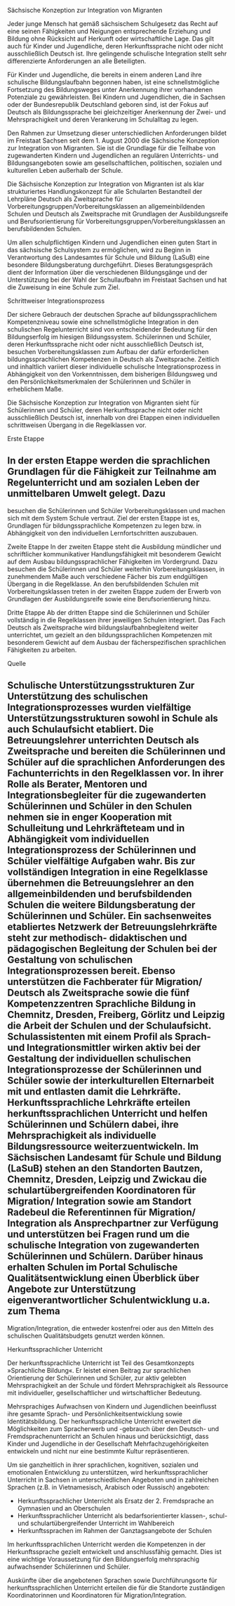 Sächsische Konzeption zur Integration von Migranten

Jeder junge Mensch hat gemäß sächsischem Schulgesetz das Recht auf eine seinen Fähigkeiten und Neigungen entsprechende Erziehung und Bildung ohne Rücksicht auf Herkunft oder wirtschaftliche Lage. Das gilt auch für Kinder und Jugendliche, deren Herkunftssprache nicht oder nicht ausschließlich Deutsch ist. Ihre gelingende schulische Integration stellt sehr differenzierte Anforderungen an alle Beteiligten.

Für Kinder und Jugendliche, die bereits in einem anderen Land ihre schulische Bildungslaufbahn begonnen haben, ist eine schnellstmögliche Fortsetzung des Bildungsweges unter Anerkennung ihrer vorhandenen Potenziale zu gewährleisten. Bei Kindern und Jugendlichen, die in Sachsen oder der Bundesrepublik Deutschland geboren sind, ist der Fokus auf Deutsch als Bildungssprache bei gleichzeitiger Anerkennung der Zwei- und Mehrsprachigkeit und deren Verankerung im Schulalltag zu legen.

Den Rahmen zur Umsetzung dieser unterschiedlichen Anforderungen bildet im Freistaat Sachsen seit dem 1. August 2000 die Sächsische Konzeption zur Integration von Migranten. Sie ist die Grundlage für die Teilhabe von zugewanderten Kindern und Jugendlichen an regulären Unterrichts- und Bildungsangeboten sowie am gesellschaftlichen, politischen, sozialen und kulturellen Leben außerhalb der Schule.

Die Sächsische Konzeption zur Integration von Migranten ist als klar strukturiertes Handlungskonzept für alle Schularten Bestandteil der Lehrpläne Deutsch als Zweitsprache für Vorbereitungsgruppen/Vorbereitungsklassen an allgemeinbildenden Schulen und Deutsch als Zweitsprache mit Grundlagen der Ausbildungsreife und Berufsorientierung für Vorbereitungsgruppen/Vorbereitungsklassen an berufsbildenden Schulen.

Um allen schulpflichtigen Kindern und Jugendlichen einen guten Start in das sächsische Schulsystem zu ermöglichen, wird zu Beginn in Verantwortung des Landesamtes für Schule und Bildung (LaSuB) eine besondere Bildungsberatung durchgeführt. Dieses Beratungsgespräch dient der Information über die verschiedenen Bildungsgänge und der Unterstützung bei der Wahl der Schullaufbahn im Freistaat Sachsen und hat die Zuweisung in eine Schule zum Ziel.

Schrittweiser Integrationsprozess

Der sichere Gebrauch der deutschen Sprache auf bildungssprachlichem Kompetenzniveau sowie eine schnellstmögliche Integration in den schulischen Regelunterricht sind von entscheidender Bedeutung für den Bildungserfolg im hiesigen Bildungssystem. Schülerinnen und Schüler, deren Herkunftssprache nicht oder nicht ausschließlich Deutsch ist, besuchen Vorbereitungsklassen zum Aufbau der dafür erforderlichen bildungssprachlichen Kompetenzen in Deutsch als Zweitsprache. Zeitlich und inhaltlich variiert dieser individuelle schulische Integrationsprozess in Abhängigkeit von den Vorkenntnissen, dem bisherigen Bildungsweg und den Persönlichkeitsmerkmalen der Schülerinnen und Schüler in erheblichem Maße.

Die Sächsische Konzeption zur Integration von Migranten sieht für Schülerinnen und Schüler, deren Herkunftssprache nicht oder nicht ausschließlich Deutsch ist, innerhalb von drei Etappen einen individuellen schrittweisen Übergang in die Regelklassen vor.

Erste Etappe

In der ersten Etappe werden die sprachlichen Grundlagen für die Fähigkeit zur Teilnahme am Regelunterricht und am sozialen Leben der unmittelbaren Umwelt gelegt. Dazu
---
besuchen die Schülerinnen und Schüler Vorbereitungsklassen und machen sich mit dem System Schule vertraut. Ziel der ersten Etappe ist es, Grundlagen für bildungssprachliche Kompetenzen zu legen bzw. in Abhängigkeit von den individuellen Lernfortschritten auszubauen.

Zweite Etappe In der zweiten Etappe steht die Ausbildung mündlicher und schriftlicher kommunikativer Handlungsfähigkeit mit besonderem Gewicht auf dem Ausbau bildungssprachlicher Fähigkeiten im Vordergrund. Dazu besuchen die Schülerinnen und Schüler weiterhin Vorbereitungsklassen, in zunehmendem Maße auch verschiedene Fächer bis zum endgültigen Übergang in die Regelklasse. An den berufsbildenden Schulen mit Vorbereitungsklassen treten in der zweiten Etappe zudem der Erwerb von Grundlagen der Ausbildungsreife sowie eine Berufsorientierung hinzu.

Dritte Etappe Ab der dritten Etappe sind die Schülerinnen und Schüler vollständig in die Regelklassen ihrer jeweiligen Schulen integriert. Das Fach Deutsch als Zweitsprache wird bildungslaufbahnbegleitend weiter unterrichtet, um gezielt an den bildungssprachlichen Kompetenzen mit besonderem Gewicht auf dem Ausbau der fächerspezifischen sprachlichen Fähigkeiten zu arbeiten.

Quelle

Schulische Unterstützungsstrukturen Zur Unterstützung des schulischen Integrationsprozesses wurden vielfältige Unterstützungsstrukturen sowohl in Schule als auch Schulaufsicht etabliert. Die Betreuungslehrer unterrichten Deutsch als Zweitsprache und bereiten die Schülerinnen und Schüler auf die sprachlichen Anforderungen des Fachunterrichts in den Regelklassen vor. In ihrer Rolle als Berater, Mentoren und Integrationsbegleiter für die zugewanderten Schülerinnen und Schüler in den Schulen nehmen sie in enger Kooperation mit Schulleitung und Lehrkräfteteam und in Abhängigkeit vom individuellen Integrationsprozess der Schülerinnen und Schüler vielfältige Aufgaben wahr. Bis zur vollständigen Integration in eine Regelklasse übernehmen die Betreuungslehrer an den allgemeinbildenden und berufsbildenden Schulen die weitere Bildungsberatung der Schülerinnen und Schüler. Ein sachsenweites etabliertes Netzwerk der Betreuungslehrkräfte steht zur methodisch- didaktischen und pädagogischen Begleitung der Schulen bei der Gestaltung von schulischen Integrationsprozessen bereit. Ebenso unterstützen die Fachberater für Migration/ Deutsch als Zweitsprache sowie die fünf Kompetenzzentren Sprachliche Bildung in Chemnitz, Dresden, Freiberg, Görlitz und Leipzig die Arbeit der Schulen und der Schulaufsicht. Schulassistenten mit einem Profil als Sprach- und Integrationsmittler wirken aktiv bei der Gestaltung der individuellen schulischen Integrationsprozesse der Schülerinnen und Schüler sowie der interkulturellen Elternarbeit mit und entlasten damit die Lehrkräfte. Herkunftssprachliche Lehrkräfte erteilen herkunftssprachlichen Unterricht und helfen Schülerinnen und Schülern dabei, ihre Mehrsprachigkeit als individuelle Bildungsressource weiterzuentwickeln. Im Sächsischen Landesamt für Schule und Bildung (LaSuB) stehen an den Standorten Bautzen, Chemnitz, Dresden, Leipzig und Zwickau die schulartübergreifenden Koordinatoren für Migration/ Integration sowie am Standort Radebeul die Referentinnen für Migration/ Integration als Ansprechpartner zur Verfügung und unterstützen bei Fragen rund um die schulische Integration von zugewanderten Schülerinnen und Schülern. Darüber hinaus erhalten Schulen im Portal Schulische Qualitätsentwicklung einen Überblick über Angebote zur Unterstützung eigenverantwortlicher Schulentwicklung u.a. zum Thema
---
Migration/Integration, die entweder kostenfrei oder aus den Mitteln des schulischen Qualitätsbudgets genutzt werden können.

Herkunftssprachlicher Unterricht

Der herkunftssprachliche Unterricht ist Teil des Gesamtkonzepts »Sprachliche Bildung«. Er leistet einen Beitrag zur sprachlichen Orientierung der Schülerinnen und Schüler, zur aktiv gelebten Mehrsprachigkeit an der Schule und fördert Mehrsprachigkeit als Ressource mit individueller, gesellschaftlicher und wirtschaftlicher Bedeutung.

Mehrsprachiges Aufwachsen von Kindern und Jugendlichen beeinflusst ihre gesamte Sprach- und Persönlichkeitsentwicklung sowie Identitätsbildung. Der herkunftssprachliche Unterricht erweitert die Möglichkeiten zum Spracherwerb und -gebrauch über den Deutsch- und Fremdsprachenunterricht an Schulen hinaus und berücksichtigt, dass Kinder und Jugendliche in der Gesellschaft Mehrfachzugehörigkeiten entwickeln und nicht nur eine bestimmte Kultur repräsentieren.

Um sie ganzheitlich in ihrer sprachlichen, kognitiven, sozialen und emotionalen Entwicklung zu unterstützen, wird herkunftssprachlicher Unterricht in Sachsen in unterschiedlichen Angeboten und in zahlreichen Sprachen (z.B. in Vietnamesisch, Arabisch oder Russisch) angeboten:

- Herkunftssprachlicher Unterricht als Ersatz der 2. Fremdsprache an Gymnasien und an Oberschulen
- Herkunftssprachlicher Unterricht als bedarfsorientierter klassen-, schul- und schulartübergreifender Unterricht im Wahlbereich
- Herkunftssprachen im Rahmen der Ganztagsangebote der Schulen

Im herkunftssprachlichen Unterricht werden die Kompetenzen in der Herkunftssprache gezielt entwickelt und anschlussfähig gemacht. Dies ist eine wichtige Voraussetzung für den Bildungserfolg mehrsprachig aufwachsender Schülerinnen und Schüler.

Auskünfte über die angebotenen Sprachen sowie Durchführungsorte für herkunftssprachlichen Unterricht erteilen die für die Standorte zuständigen Koordinatorinnen und Koordinatoren für Migration/Integration.